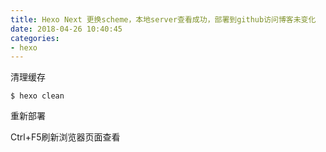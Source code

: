 ```yaml
---
title: Hexo Next 更换scheme，本地server查看成功，部署到github访问博客未变化
date: 2018-04-26 10:40:45
categories:
- hexo
---
```

清理缓存

	$ hexo clean

重新部署

Ctrl+F5刷新浏览器页面查看